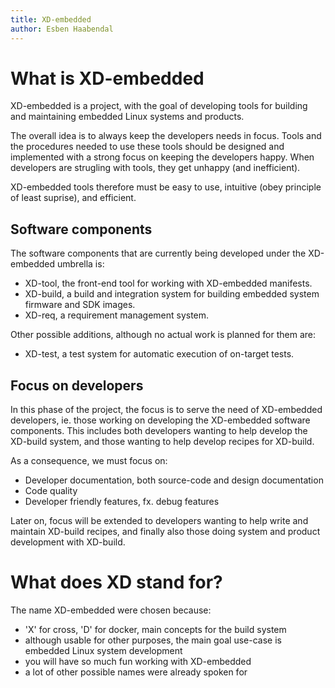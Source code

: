 ```yaml
---
title: XD-embedded
author: Esben Haabendal
---
```


# What is XD-embedded

XD-embedded is a project, with the goal of developing tools for building
and maintaining embedded Linux systems and products.

The overall idea is to always keep the developers needs in focus.  Tools and
the procedures needed to use these tools should be designed and implemented
with a strong focus on keeping the developers happy.  When developers are
strugling with tools, they get unhappy (and inefficient).

XD-embedded tools therefore must be easy to use, intuitive (obey principle of
least suprise), and efficient.


## Software components

The software components that are currently being developed under the
XD-embedded umbrella is:

* XD-tool, the front-end tool for working with XD-embedded manifests.
* XD-build, a build and integration system for building embedded system
  firmware and SDK images.
* XD-req, a requirement management system.

Other possible additions, although no actual work is planned for them are:

* XD-test, a test system for automatic execution of on-target tests.


## Focus on developers

In this phase of the project, the focus is to serve the need of XD-embedded
developers, ie. those working on developing the XD-embedded software
components.  This includes both developers wanting to help develop the
XD-build system, and those wanting to help develop recipes for XD-build.

As a consequence, we must focus on:

* Developer documentation, both source-code and design documentation
* Code quality
* Developer friendly features, fx. debug features

Later on, focus will be extended to developers wanting to help write and
maintain XD-build recipes, and finally also those doing system and product
development with XD-build.


# What does XD stand for?

The name XD-embedded were chosen because:

* 'X' for cross, 'D' for docker, main concepts for the build system
* although usable for other purposes, the main goal use-case is embedded Linux
  system development
* you will have so much fun working with XD-embedded
* a lot of other possible names were already spoken for

